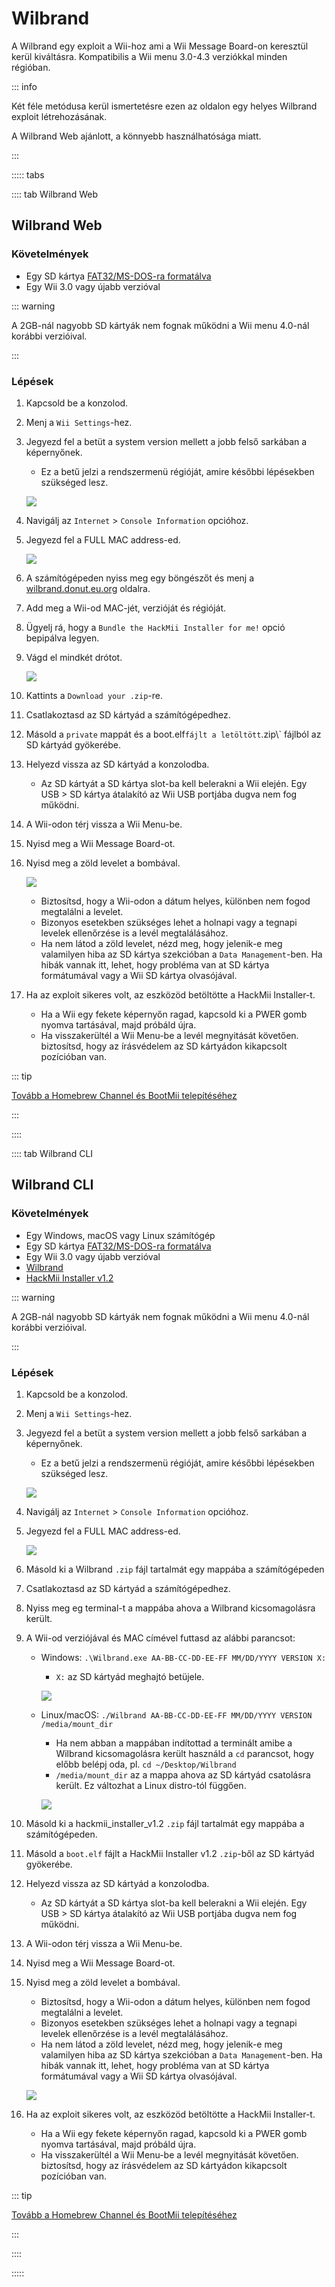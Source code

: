 # Wilbrand

A Wilbrand egy exploit a Wii-hoz ami a Wii Message Board-on keresztül kerül kiváltásra. Kompatibilis a Wii menu 3.0-4.3 verziókkal minden régióban.

::: info

Két féle metódusa kerül ismertetésre ezen az oldalon egy helyes Wilbrand exploit létrehozásának.

A Wilbrand Web ajánlott, a könnyebb használhatósága miatt.

:::

::::: tabs

:::: tab Wilbrand Web

## Wilbrand Web

### Követelmények

- Egy SD kártya [FAT32/MS-DOS-ra formatálva](https://wiki.hacks.guide/wiki/Formatting_an_SD_card)
- Egy Wii 3.0 vagy újabb verzióval

::: warning

A 2GB-nál nagyobb SD kártyák nem fognak működni a Wii menu 4.0-nál korábbi verzióival.

:::

### Lépések

1. Kapcsold be a konzolod.

2. Menj a `Wii Settings`-hez.

3. Jegyezd fel a betüt a system version mellett a jobb felső sarkában a képernyőnek.

   - Ez a betű jelzi a rendszermenü régióját, amire későbbi lépésekben szükséged lesz.

   ![](/images/wii/SystemMenuVersion.png)

4. Navigálj az `Internet` > `Console Information` opcióhoz.

5. Jegyezd fel a FULL MAC address-ed.

   ![](/images/wii/MacAddress.png)

6. A számítógépeden nyiss meg egy böngészőt és menj a [wilbrand.donut.eu.org](https://wilbrand.donut.eu.org) oldalra.

7. Add meg a Wii-od MAC-jét, verzióját és régióját.

8. Ügyelj rá, hogy a `Bundle the HackMii Installer for me!` opció bepipálva legyen.

9. Vágd el mindkét drótot.

   ![](/images/exploits/wilbrand/web.png)

10. Kattints a `Download your .zip`-re.

11. Csatlakoztasd az SD kártyád a számítógépedhez.

12. Másold a `private` mappát és a boot.elf`fájlt a letöltött`.zip\\` fájlból az SD kártyád gyökerébe.

13. Helyezd vissza az SD kártyád a konzolodba.
    - Az SD kártyát a SD kártya slot-ba kell belerakni a Wii elején. Egy USB > SD kártya átalakító az Wii USB portjába dugva nem fog működni.

14. A Wii-odon térj vissza a Wii Menu-be.

15. Nyisd meg a Wii Message Board-ot.

16. Nyisd meg a zöld levelet a bombával.

    ![](/images/exploits/wilbrand/msgboard.png)

    - Biztosítsd, hogy a Wii-odon a dátum helyes, különben nem fogod megtalálni a levelet.
    - Bizonyos esetekben szükséges lehet a holnapi vagy a tegnapi levelek ellenőrzése is a levél megtalálásához.
    - Ha nem látod a zöld levelet, nézd meg, hogy jelenik-e meg valamilyen hiba az SD kártya szekcióban a `Data Management`-ben. Ha hibák vannak itt, lehet, hogy probléma van at SD kártya formátumával vagy a Wii SD kártya olvasójával.

17. Ha az exploit sikeres volt, az eszközöd betöltötte a HackMii Installer-t.
    - Ha a Wii egy fekete képernyőn ragad, kapcsold ki a PWER gomb nyomva tartásával, majd próbáld újra.
    - Ha visszakerültél a Wii Menu-be a levél megnyitását követően. biztosítsd, hogy az írásvédelem az SD kártyádon kikapcsolt pozícióban van.

::: tip

[Tovább a Homebrew Channel és BootMii telepítéséhez](hbc)

:::

::::

:::: tab Wilbrand CLI

## Wilbrand CLI

### Követelmények

- Egy Windows, macOS vagy Linux számítógép
- Egy SD kártya [FAT32/MS-DOS-ra formatálva](https://wiki.hacks.guide/wiki/Formatting_an_SD_card)
- Egy Wii 3.0 vagy újabb verzióval
- [Wilbrand](https://static.wiidatabase.de/Wilbrand.zip)
- [HackMii Installer v1.2](https://bootmii.org/download/)

::: warning

A 2GB-nál nagyobb SD kártyák nem fognak működni a Wii menu 4.0-nál korábbi verzióival.

:::

### Lépések

1. Kapcsold be a konzolod.

2. Menj a `Wii Settings`-hez.

3. Jegyezd fel a betüt a system version mellett a jobb felső sarkában a képernyőnek.

   - Ez a betű jelzi a rendszermenü régióját, amire későbbi lépésekben szükséged lesz.

   ![](/images/wii/SystemMenuVersion.png)

4. Navigálj az `Internet` > `Console Information` opcióhoz.

5. Jegyezd fel a FULL MAC address-ed.

   ![](/images/wii/MacAddress.png)

6. Másold ki a Wilbrand `.zip` fájl tartalmát egy mappába a számítógépeden

7. Csatlakoztasd az SD kártyád a számítógépedhez.

8. Nyiss meg eg terminal-t a mappába ahova a Wilbrand kicsomagolásra került.

9. A Wii-od verziójával és MAC címével futtasd az alábbi parancsot:

   - Windows: `.\Wilbrand.exe AA-BB-CC-DD-EE-FF MM/DD/YYYY VERSION X:`

     - `X:` az SD kártyád meghajtó betüjele.

     ![](/images/exploits/wilbrand/windows.png)

   - Linux/macOS: `./Wilbrand AA-BB-CC-DD-EE-FF MM/DD/YYYY VERSION /media/mount_dir`

     - Ha nem abban a mappában indítottad a terminált amibe a Wilbrand kicsomagolásra került használd a `cd` parancsot, hogy előbb belépj oda, pl. `cd ~/Desktop/Wilbrand`
     - `/media/mount_dir` az a mappa ahova az SD kártyád csatolásra került. Ez változhat a Linux distro-tól függően.

     ![](/images/exploits/wilbrand/linux.png)

10. Másold ki a hackmii_installer_v1.2 `.zip` fájl tartalmát egy mappába a számítógépeden.

11. Másold a `boot.elf` fájlt a HackMii Installer v1.2 `.zip`-ből az SD kártyád gyökerébe.

12. Helyezd vissza az SD kártyád a konzolodba.
    - Az SD kártyát a SD kártya slot-ba kell belerakni a Wii elején. Egy USB > SD kártya átalakító az Wii USB portjába dugva nem fog működni.

13. A Wii-odon térj vissza a Wii Menu-be.

14. Nyisd meg a Wii Message Board-ot.

15. Nyisd meg a zöld levelet a bombával.

    - Biztosítsd, hogy a Wii-odon a dátum helyes, különben nem fogod megtalálni a levelet.
    - Bizonyos esetekben szükséges lehet a holnapi vagy a tegnapi levelek ellenőrzése is a levél megtalálásához.
    - Ha nem látod a zöld levelet, nézd meg, hogy jelenik-e meg valamilyen hiba az SD kártya szekcióban a `Data Management`-ben. Ha hibák vannak itt, lehet, hogy probléma van at SD kártya formátumával vagy a Wii SD kártya olvasójával.

    ![](/images/exploits/wilbrand/msgboard.png)

16. Ha az exploit sikeres volt, az eszközöd betöltötte a HackMii Installer-t.
    - Ha a Wii egy fekete képernyőn ragad, kapcsold ki a PWER gomb nyomva tartásával, majd próbáld újra.
    - Ha visszakerültél a Wii Menu-be a levél megnyitását követően. biztosítsd, hogy az írásvédelem az SD kártyádon kikapcsolt pozícióban van.

::: tip

[Tovább a Homebrew Channel és BootMii telepítéséhez](hbc)

:::

::::

:::::
